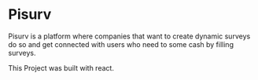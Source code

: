 # Pisurv

Pisurv is a platform where companies that want to create dynamic surveys do so and get connected with users who need to some cash by filling surveys.

This Project was built with react.
